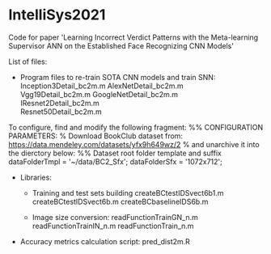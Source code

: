 # IntelliSys2021
Code for paper 'Learning Incorrect Verdict Patterns with the Meta-learning Supervisor ANN on the Established Face Recognizing CNN Models'

List of files:

 - Program files to re-train SOTA CNN models and train SNN:
Inception3Detail_bc2m.m	
AlexNetDetail_bc2m.m		
Vgg19Detail_bc2m.m
GoogleNetDetail_bc2m.m	
IResnet2Detail_bc2m.m		
Resnet50Detail_bc2m.m

To configure, find and modify the following fragment:
  %% CONFIGURATION PARAMETERS:
  % Download BookClub dataset from: https://data.mendeley.com/datasets/yfx9h649wz/2
  % and unarchive it into the dierctory below:
  %% Dataset root folder template and suffix
  dataFolderTmpl = '~/data/BC2_Sfx';
  dataFolderSfx = '1072x712';

 - Libraries:
   * Training and test sets building
createBCtestIDSvect6b1.m
createBCtestIDSvect6b.m
createBCbaselineIDS6b.m

   * Image size conversion:
readFunctionTrainGN_n.m
readFunctionTrainIN_n.m
readFunctionTrain_n.m

 - Accuracy metrics calculation script:
pred_dist2m.R
